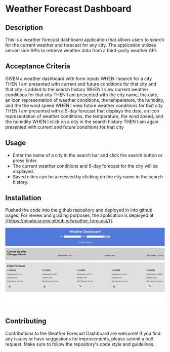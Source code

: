 # Weather Forecast Dashboard

## Description

This is a weather forecast dashboard application that allows users to search for the current weather and forecast for any city. The application utilizes server-side APIs to retrieve weather data from a third-party weather API.

## Acceptance Criteria

GIVEN a weather dashboard with form inputs
WHEN I search for a city
THEN I am presented with current and future conditions for that city and that city is added to the search history
WHEN I view current weather conditions for that city
THEN I am presented with the city name, the date, an icon representation of weather conditions, the temperature, the humidity, and the the wind speed
WHEN I view future weather conditions for that city
THEN I am presented with a 5-day forecast that displays the date, an icon representation of weather conditions, the temperature, the wind speed, and the humidity
WHEN I click on a city in the search history
THEN I am again presented with current and future conditions for that city

## Usage

- Enter the name of a city in the search bar and click the search button or press Enter.
- The current weather conditions and 5-day forecast for the city will be displayed.
- Saved cities can be accessed by clicking on the city name in the search history.

## Installation

Pushed the code into the github repository and deployed in into github pages. For review and grading purposes, the application is deployed at [(https://ninabuscemi.github.io/weather-forecast/)].

!["This website displays the weather dashboard forecast."](./assets/img/dashboard_screenshot.png)

## Contributing

Contributions to the Weather Forecast Dashboard are welcome! If you find any issues or have suggestions for improvements, please submit a pull request. Make sure to follow the repository's code style and guidelines.
